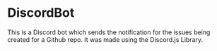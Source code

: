 # DiscordBot

This is a Discord bot which sends the notification for the issues being created for a Github repo. It was made using the Discord.js Library.
